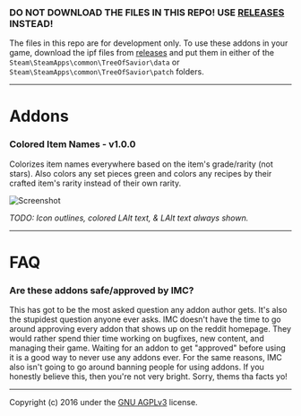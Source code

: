### DO NOT DOWNLOAD THE FILES IN THIS REPO! USE [RELEASES](https://github.com/TehSeph/tos-addons/releases) INSTEAD!

The files in this repo are for development only. To use these addons in your game, download the ipf files from [releases](https://github.com/TehSeph/tos-addons/releases) and put them in either of the `Steam\SteamApps\common\TreeOfSavior\data` or `Steam\SteamApps\common\TreeOfSavior\patch` folders.

---

# Addons

### Colored Item Names - v1.0.0

Colorizes item names everywhere based on the item's grade/rarity (not stars). Also colors any set pieces green and colors any recipes by their crafted item's rarity instead of their own rarity.

![Screenshot](http://i.imgur.com/9R6zTBo.jpg)

*TODO: Icon outlines, colored LAlt text, & LAlt text always shown.*

---

# FAQ

### Are these addons safe/approved by IMC?
This has got to be the most asked question any addon author gets. It's also the stupidest question anyone ever asks. IMC doesn't have the time to go around approving every addon that shows up on the reddit homepage. They would rather spend thier time working on bugfixes, new content, and managing their game. Waiting for an addon to get "approved" before using it is a good way to never use any addons ever. For the same reasons, IMC also isn't going to go around banning people for using addons. If you honestly believe this, then you're not very bright. Sorry, thems tha facts yo!

---
Copyright (c) 2016 under the [GNU AGPLv3](https://github.com/TehSeph/tos-addons/blob/master/LICENSE) license.
